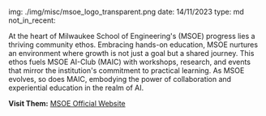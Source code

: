 img: ./img/misc/msoe_logo_transparent.png
date: 14/11/2023
type: md
not_in_recent:

At the heart of Milwaukee School of Engineering's (MSOE) progress lies a thriving community ethos. Embracing hands-on education, MSOE nurtures an environment where growth is not just a goal but a shared journey. This ethos fuels MSOE AI-Club (MAIC) with workshops, research, and events that mirror the institution's commitment to practical learning. As MSOE evolves, so does MAIC, embodying the power of collaboration and experiential education in the realm of AI.

**Visit Them:** <a href='https://www.msoe.edu/'>MSOE Official Website</a>
